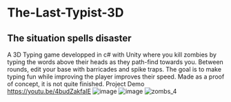 # The-Last-Typist-3D
## The situation spells disaster
A 3D Typing game developped in c# with Unity where you kill zombies by typing the words above their heads as they path-find towards you. Between rounds, edit your base with barricades and spike traps. The goal is to make typing fun while improving the player improves their speed. Made as a proof of concept, it is not quite finished.
Project Demo https://youtu.be/4budZakfaIE
![image](https://user-images.githubusercontent.com/53094076/236552359-c1a92199-04ea-4e7e-a027-88e6806ae427.png)
![image](https://user-images.githubusercontent.com/53094076/236552554-43f44301-25ee-48f8-a56a-d8cc28d780bb.png)
![zombs_4](https://user-images.githubusercontent.com/53094076/236554880-7d827da5-03d7-4563-a5a4-c794d8f1979f.png)
